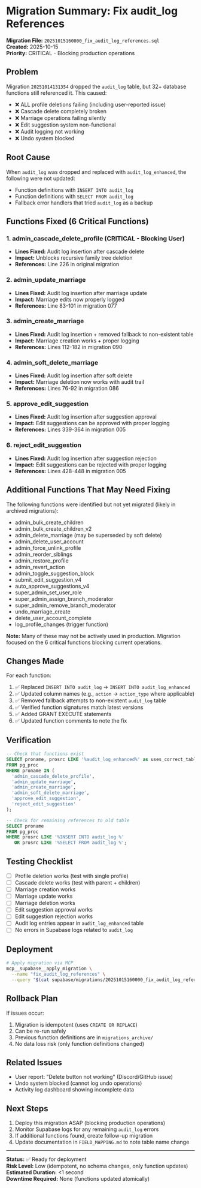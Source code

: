 # Migration Summary: Fix audit_log References

**Migration File:** `20251015160000_fix_audit_log_references.sql`  
**Created:** 2025-10-15  
**Priority:** CRITICAL - Blocking production operations

## Problem

Migration `20251014131354` dropped the `audit_log` table, but 32+ database functions still referenced it. This caused:

- ❌ ALL profile deletions failing (including user-reported issue)
- ❌ Cascade delete completely broken
- ❌ Marriage operations failing silently
- ❌ Edit suggestion system non-functional
- ❌ Audit logging not working
- ❌ Undo system blocked

## Root Cause

When `audit_log` was dropped and replaced with `audit_log_enhanced`, the following were not updated:
- Function definitions with `INSERT INTO audit_log`
- Function definitions with `SELECT FROM audit_log`
- Fallback error handlers that tried `audit_log` as a backup

## Functions Fixed (6 Critical Functions)

### 1. **admin_cascade_delete_profile** (CRITICAL - Blocking User)
- **Lines Fixed:** Audit log insertion after cascade delete
- **Impact:** Unblocks recursive family tree deletion
- **References:** Line 226 in original migration

### 2. **admin_update_marriage**
- **Lines Fixed:** Audit log insertion after marriage update
- **Impact:** Marriage edits now properly logged
- **References:** Line 83-101 in migration 077

### 3. **admin_create_marriage**
- **Lines Fixed:** Audit log insertion + removed fallback to non-existent table
- **Impact:** Marriage creation works + proper logging
- **References:** Lines 112-182 in migration 090

### 4. **admin_soft_delete_marriage**
- **Lines Fixed:** Audit log insertion after soft delete
- **Impact:** Marriage deletion now works with audit trail
- **References:** Lines 76-92 in migration 086

### 5. **approve_edit_suggestion**
- **Lines Fixed:** Audit log insertion after suggestion approval
- **Impact:** Edit suggestions can be approved with proper logging
- **References:** Lines 339-364 in migration 005

### 6. **reject_edit_suggestion**
- **Lines Fixed:** Audit log insertion after suggestion rejection
- **Impact:** Edit suggestions can be rejected with proper logging
- **References:** Lines 428-448 in migration 005

## Additional Functions That May Need Fixing

The following functions were identified but not yet migrated (likely in archived migrations):

- admin_bulk_create_children
- admin_bulk_create_children_v2
- admin_delete_marriage (may be superseded by soft delete)
- admin_delete_user_account
- admin_force_unlink_profile
- admin_reorder_siblings
- admin_restore_profile
- admin_revert_action
- admin_toggle_suggestion_block
- submit_edit_suggestion_v4
- auto_approve_suggestions_v4
- super_admin_set_user_role
- super_admin_assign_branch_moderator
- super_admin_remove_branch_moderator
- undo_marriage_create
- delete_user_account_complete
- log_profile_changes (trigger function)

**Note:** Many of these may not be actively used in production. Migration focused on the 6 critical functions blocking current operations.

## Changes Made

For each function:
1. ✅ Replaced `INSERT INTO audit_log` → `INSERT INTO audit_log_enhanced`
2. ✅ Updated column names (e.g., `action` → `action_type` where applicable)
3. ✅ Removed fallback attempts to non-existent `audit_log` table
4. ✅ Verified function signatures match latest versions
5. ✅ Added GRANT EXECUTE statements
6. ✅ Updated function comments to note the fix

## Verification

```sql
-- Check that functions exist
SELECT proname, prosrc LIKE '%audit_log_enhanced%' as uses_correct_table
FROM pg_proc
WHERE proname IN (
  'admin_cascade_delete_profile',
  'admin_update_marriage',
  'admin_create_marriage',
  'admin_soft_delete_marriage',
  'approve_edit_suggestion',
  'reject_edit_suggestion'
);

-- Check for remaining references to old table
SELECT proname
FROM pg_proc
WHERE prosrc LIKE '%INSERT INTO audit_log %'
   OR prosrc LIKE '%SELECT FROM audit_log %';
```

## Testing Checklist

- [ ] Profile deletion works (test with single profile)
- [ ] Cascade delete works (test with parent + children)
- [ ] Marriage creation works
- [ ] Marriage update works
- [ ] Marriage deletion works
- [ ] Edit suggestion approval works
- [ ] Edit suggestion rejection works
- [ ] Audit log entries appear in `audit_log_enhanced` table
- [ ] No errors in Supabase logs related to `audit_log`

## Deployment

```bash
# Apply migration via MCP
mcp__supabase__apply_migration \
  --name "fix_audit_log_references" \
  --query "$(cat supabase/migrations/20251015160000_fix_audit_log_references.sql)"
```

## Rollback Plan

If issues occur:
1. Migration is idempotent (uses `CREATE OR REPLACE`)
2. Can be re-run safely
3. Previous function definitions are in `migrations_archive/`
4. No data loss risk (only function definitions changed)

## Related Issues

- User report: "Delete button not working" (Discord/GitHub issue)
- Undo system blocked (cannot log undo operations)
- Activity log dashboard showing incomplete data

## Next Steps

1. Deploy this migration ASAP (blocking production operations)
2. Monitor Supabase logs for any remaining `audit_log` errors
3. If additional functions found, create follow-up migration
4. Update documentation in `FIELD_MAPPING.md` to note table name change

---

**Status:** ✅ Ready for deployment  
**Risk Level:** Low (idempotent, no schema changes, only function updates)  
**Estimated Duration:** <1 second  
**Downtime Required:** None (functions updated atomically)
